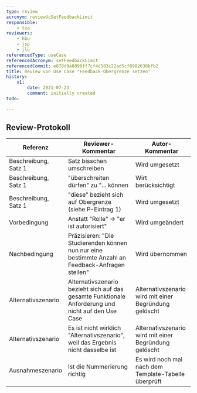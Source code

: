 ```yaml
---
type: review
acronym: reviewUcSetFeedbackLimit
responsible:
    - tza
reviewers:
    - hbu
    - jsp
    - jlü
referencedType: useCase
referencedAcronym: setFeedbackLimit
referencedCommit: e878d9a8098ff7cf4d583c22ad5cf8982638bfb2
title: Review von Use Case "Feedback-Obergrenze setzen"
history:
    v1:
        date: 2021-07-23
        comment: initially created
todo:

---
```


## Review-Protokoll

| Referenz | Reviewer-Kommentar | Autor-Kommentar |
|------------|------------------|-----------------|
| Beschreibung, Satz 1 | Satz bisschen umschreiben | Wird umgesetzt |
| Beschreibung, Satz 1 | "überschreiten dürfen" zu "... können | Wirt berücksichtigt |
| Beschreibung, Satz 1 | "diese" bezieht sich auf Obergrenze (siehe P-Eintrag 1) | Wird umgesetzt |
| Vorbedingung  | Anstatt "Rolle" -> "er ist autorisiert" | Wird umgeändert  |
| Nachbedingung | Präzisieren: "Die Studierenden können nun nur eine bestimmte Anzahl an Feedback-Anfragen stellen" | Wird übernommen |
| Alternativszenario | Alternativszenario bezieht sich auf das gesamte Funktionale Anforderung und nicht auf den Use Case | Alternativszenario wird mit einer Begründung gelöscht |
| Alternativszenario | Es ist nicht wirklich "Alternativszenario", weil das Ergebnis nicht dasselbe ist | Alternativszenario wird mit einer Begründung gelöscht |
| Ausnahmeszenario | Ist die Nummerierung richtig | Es wird noch mal nach dem Template-Tabelle überprüft |

